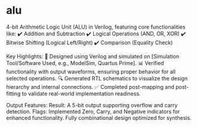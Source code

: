 # alu

4-bit Arithmetic Logic Unit (ALU) in Verilog, featuring core functionalities like:
✔️ Addition and Subtraction
✔️ Logical Operations (AND, OR, XOR)
✔️ Bitwise Shifting (Logical Left/Right)
✔️ Comparison (Equality Check)

Key Highlights:
🔧 Designed using Verilog and simulated on [Simulation Tool/Software Used, e.g., ModelSim, Quartus Prime].
📊 Verified functionality with output waveforms, ensuring proper behavior for all selected operations.
🔍 Generated RTL schematics to visualize the design hierarchy and internal connections.
✅ Completed post-mapping and post-fitting to validate real-world implementation readiness.

Output Features:
Result: A 5-bit output supporting overflow and carry detection.
Flags: Implemented Zero, Carry, and Negative indicators for enhanced functionality.
Fully combinational design optimized for synthesis.
